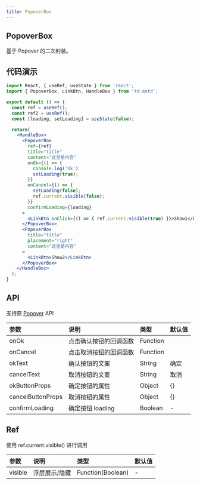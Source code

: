 ```yaml
---
title: PopoverBox
---
```


## PopoverBox

基于 Popover 的二次封装。

## 代码演示

```jsx
import React, { useRef, useState } from 'react';
import { PopoverBox, LinkBtn, HandleBox } from 'td-antd';

export default () => {
  const ref = useRef();
  const ref2 = useRef();
  const [loading, setLoading] = useState(false);

  return(
    <HandleBox>
      <PopoverBox
        ref={ref}
        title="title"
        content="这里是内容"
        onOk={() => {
          console.log('Ok')
          setLoading(true);
        }}
        onCancel={() => {
          setLoading(false);
          ref.current.visible(false);
        }}
        confirmLoading={loading}
      >
        <LinkBtn onClick={() => { ref.current.visible(true) }}>Show1</LinkBtn>
      </PopoverBox>
      <PopoverBox
        title="title"
        placement="right"
        content="这里是内容"
      >
        <LinkBtn>Show2</LinkBtn>
      </PopoverBox>
    </HandleBox>
  );
}
```

## API

支持原 [Popover](https://ant-design.gitee.io/components/popover-cn/) API

|参数|说明|类型|默认值|
|:--|:--|:--|:--|
|onOk|点击确认按钮的回调函数|Function||
|onCancel|点击取消按钮的回调函数|Function||
|okText|确认按钮的文案|String|确定|
|cancelText|取消按钮的文案|String|取消|
|okButtonProps|确定按钮的属性|Object|{}|
|cancelButtonProps|取消按钮的属性|Object|{}|
|confirmLoading|确定按钮 loading|Boolean|-|

## Ref

使用 ref.current.visible() 进行调用

|参数|说明|类型|默认值|
|:--|:--|:--|:--|
|visible|浮层展示/隐藏|Function(Boolean)|-|
